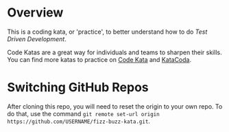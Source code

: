 # Overview

This is a coding kata, or 'practice', to better understand how to do *Test Driven Development*.

Code Katas are a great way for individuals and teams to sharpen their skills. You can find more katas to practice on [Code Kata](http://codekata.com/) and [KataCoda](https://www.katacoda.com/).


# Switching GitHub Repos

After cloning this repo, you will need to reset the origin to your own repo. To do that, use the command `git remote set-url origin https://github.com/USERNAME/fizz-buzz-kata.git`.
